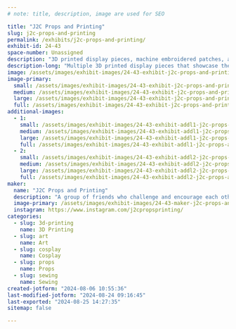 ```yaml
---
# note: title, description, image are used for SEO

title: "J2C Props and Printing"
slug: j2c-props-and-printing
permalink: /exhibits/j2c-props-and-printing/
exhibit-id: 24-43
space-number: Unassigned
description: "3D printed display pieces, machine embroidered patches, and hands on painting experience."
description-long: "Multiple 3D printed display pieces that showcase the groups expertise in printing, painting, and lighting. The pieces demonstrate various techniques from electronics and lighting, to airbrushing and glow paint. All of the props and miniatures are 3D printed using ABS, PLA, and Resin in a variety of scales from 1/6th to life size. We've been 3D printing for many years and we are eager to share the techniques and experience we've learned along with visitors. Many pieces will be for sale"
image: /assets/images/exhibit-images/24-43-exhibit-j2c-props-and-printing-img-9291-large.JPG
image-primary: 
  small: /assets/images/exhibit-images/24-43-exhibit-j2c-props-and-printing-img-9291-small.JPG
  medium: /assets/images/exhibit-images/24-43-exhibit-j2c-props-and-printing-img-9291-medium.JPG
  large: /assets/images/exhibit-images/24-43-exhibit-j2c-props-and-printing-img-9291-large.JPG
  full: /assets/images/exhibit-images/24-43-exhibit-j2c-props-and-printing-img-9291-full.JPG
additional-images: 
  - 1:
    small: /assets/images/exhibit-images/24-43-exhibit-addl1-j2c-props-and-printing-img-0383-small.JPG
    medium: /assets/images/exhibit-images/24-43-exhibit-addl1-j2c-props-and-printing-img-0383-medium.JPG
    large: /assets/images/exhibit-images/24-43-exhibit-addl1-j2c-props-and-printing-img-0383-large.JPG
    full: /assets/images/exhibit-images/24-43-exhibit-addl1-j2c-props-and-printing-img-0383-full.JPG
  - 2:
    small: /assets/images/exhibit-images/24-43-exhibit-addl2-j2c-props-and-printing-img-1020-small.JPG
    medium: /assets/images/exhibit-images/24-43-exhibit-addl2-j2c-props-and-printing-img-1020-medium.JPG
    large: /assets/images/exhibit-images/24-43-exhibit-addl2-j2c-props-and-printing-img-1020-large.JPG
    full: /assets/images/exhibit-images/24-43-exhibit-addl2-j2c-props-and-printing-img-1020-full.JPG
maker: 
  name: "J2C Props and Printing"
  description: "A group of friends who challenge and encourage each other to learn and improve the quality of their 3D prop printing, cosplay, machine embroidery, model making, and painting"
  image-primary: /assets/images/exhibit-images/24-43-maker-j2c-props-and-printing-j2c-50s-4a-medium.jpg
  instagram: https://www.instagram.com/j2cpropsprinting/
categories: 
  - slug: 3d-printing
    name: 3D Printing
  - slug: art
    name: Art
  - slug: cosplay
    name: Cosplay
  - slug: props
    name: Props
  - slug: sewing
    name: Sewing
created-jotform: "2024-08-06 10:55:36"
last-modified-jotform: "2024-08-24 09:16:45"
last-exported: "2024-08-25 14:27:35"
sitemap: false

---
```

